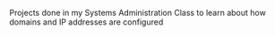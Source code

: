 Projects done in my Systems Administration Class to learn about how domains and IP addresses are configured
